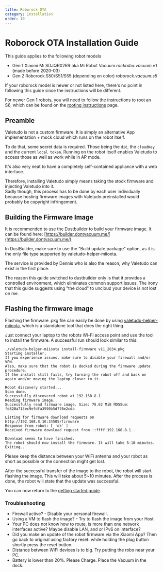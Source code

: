```yaml
---
title: Roborock OTA
category: Installation
order: 10
---
```

# Roborock OTA Installation Guide

This guide applies to the following robot models
* Gen 1 Xiaomi Mi SDJQR02RR aka Mi Robot Vacuum *rockrobo.vacuum.v1* (made before 2020-03)
* Gen 2 Roborock S50/S51/S55 (depending on color) *roborock.vacuum.s5*

If your roborock model is newer or not listed here,
there's no point in following this guide since the instructions will be different.

For newer Gen 1 robots, you will need to follow the instructions to root an S6, which can be found on the 
[rooting instructions](https://valetudo.cloud/pages/general/rooting-instructions.html) page.

## Preamble
Valetudo is not a custom firmware.
It is simply an alternative App implementation + mock cloud which runs on the robot itself.<br/>

To do that, some secret data is required. Those being the `did`, the `cloudKey` and the current `local token`.
Running on the robot itself enables Valetudo to access those as well as work while in AP mode.

It's also very neat to have a completely self-contained appliance with a web interface.

Therefore, installing Valetudo simply means taking the stock firmware and injecting Valetudo into it.<br/>
Sadly though, this process has to be done by each user individually because hosting firmware images with Valetudo preinstalled would probably be copyright infringement.

## Building the Firmware Image
It is recommended to use the Dustbuilder to build your firmware image.
It can be found here: [https://builder.dontvacuum.me/](https://builder.dontvacuum.me/)

In DustBuilder, make sure to use the "Build update package" option, as it is the only file type supported by valetudo-helper-miioota.

The service is provided by Dennis who is also the reason, why Valetudo can exist in the first place.

The reason this guide switched to dustbuilder only is that it provides a controlled environment, which eliminates common support issues.
The irony that this guide suggests using "the cloud" to uncloud your device is not lost on me.


## Flashing the firmware image

Flashing the firmware .pkg file can easily be done by using [valetudo-helper-miioota](https://github.com/Hypfer/valetudo-helper-miioota),
which is a standalone tool that does the right thing.

Just connect your laptop to the robots Wi-Fi access point and use the tool to install the firmware.
A successful run should look similar to this:

```
./valetudo-helper-miioota install-firmware v11_2034.pkg 
Starting installer.
If you experience issues, make sure to disable your firewall and/or VPN.
Also, make sure that the robot is docked during the firmware update procedure.
If the install still fails, try turning the robot off and back on again and/or moving the laptop closer to it.

Robot discovery started...
Scan done.
Successfully discovered robot at 192.168.8.1
Reading firmware image..
Successfully read firmware image. Size: 78.62 MiB MD5Sum: fe820a713ec9efdfa3990b5d776e2cda

Listing for firmware download requests on http://192.168.8.10:34505/firmware
Response from robot: [ 'ok' ]
Received firmware download request from ::ffff:192.168.8.1..

Download seems to have finished.
The robot should now install the firmware. It will take 5-10 minutes.
Exiting..
```

Please keep the distance between your WiFi antenna and your robot as short as possible or the connection might get lost.

After the successful transfer of the image to the robot, the robot will start flashing the image. This will take about 5~10 minutes.
After the process is done, the robot will state that the update was successful.

You can now return to the [getting started guide](https://valetudo.cloud/pages/general/getting-started.html#joining_wifi).

### Troubleshooting

 * Firewall active? - Disable your personal firewall.
 * Using a VM to flash the image? - Try to flash the image from your Host
 * Your PC does not know how to route, is more than one network interfaces active? Maybe disable LAN, and or IPv6 on interface?
 * Did you make an update of the robot firmware via the Xiaomi App? Then go back to original using factory reset: while holding the plug button shortly press the reset button.
 * Distance between WiFi devices is to big. Try putting the robo near your PC.
 * Battery is lower than 20%. Please Charge. Place the Vacuum in the dock.
